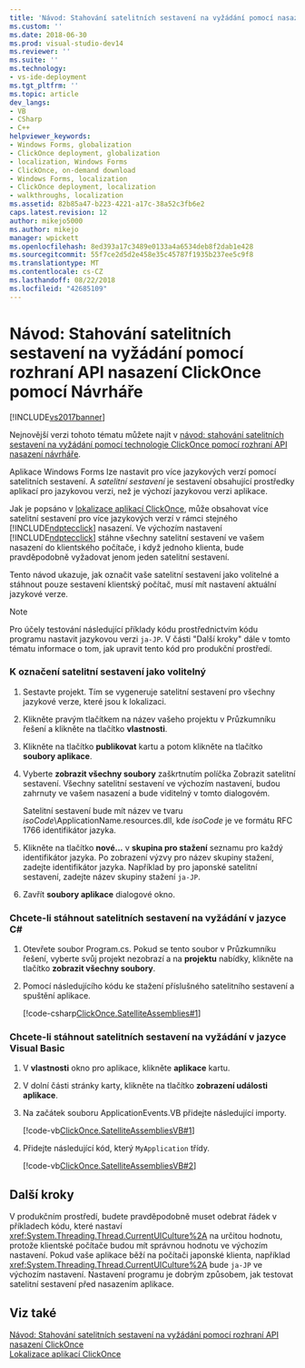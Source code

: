 ```yaml
---
title: 'Návod: Stahování satelitních sestavení na vyžádání pomocí nasazení ClickOnce pomocí návrháře rozhraní API | Dokumentace Microsoftu'
ms.custom: ''
ms.date: 2018-06-30
ms.prod: visual-studio-dev14
ms.reviewer: ''
ms.suite: ''
ms.technology:
- vs-ide-deployment
ms.tgt_pltfrm: ''
ms.topic: article
dev_langs:
- VB
- CSharp
- C++
helpviewer_keywords:
- Windows Forms, globalization
- ClickOnce deployment, globalization
- localization, Windows Forms
- ClickOnce, on-demand download
- Windows Forms, localization
- ClickOnce deployment, localization
- walkthroughs, localization
ms.assetid: 82b85a47-b223-4221-a17c-38a52c3fb6e2
caps.latest.revision: 12
author: mikejo5000
ms.author: mikejo
manager: wpickett
ms.openlocfilehash: 8ed393a17c3489e0133a4a6534deb8f2dab1e428
ms.sourcegitcommit: 55f7ce2d5d2e458e35c45787f1935b237ee5c9f8
ms.translationtype: MT
ms.contentlocale: cs-CZ
ms.lasthandoff: 08/22/2018
ms.locfileid: "42685109"
---
```

# <a name="walkthrough-downloading-satellite-assemblies-on-demand-with-the-clickonce-deployment-api-using-the-designer"></a>Návod: Stahování satelitních sestavení na vyžádání pomocí rozhraní API nasazení ClickOnce pomocí Návrháře
[!INCLUDE[vs2017banner](../includes/vs2017banner.md)]

Nejnovější verzi tohoto tématu můžete najít v [návod: stahování satelitních sestavení na vyžádání pomocí technologie ClickOnce pomocí rozhraní API nasazení návrháře](https://docs.microsoft.com/visualstudio/deployment/walkthrough-downloading-satellite-assemblies-on-demand-with-the-clickonce-deployment-api-using-the-designer).  
  
Aplikace Windows Forms lze nastavit pro více jazykových verzí pomocí satelitních sestavení. A *satelitní sestavení* je sestavení obsahující prostředky aplikací pro jazykovou verzi, než je výchozí jazykovou verzi aplikace.  
  
 Jak je popsáno v [lokalizace aplikací ClickOnce](../deployment/localizing-clickonce-applications.md), může obsahovat více satelitní sestavení pro více jazykových verzí v rámci stejného [!INCLUDE[ndptecclick](../includes/ndptecclick-md.md)] nasazení. Ve výchozím nastavení [!INCLUDE[ndptecclick](../includes/ndptecclick-md.md)] stáhne všechny satelitní sestavení ve vašem nasazení do klientského počítače, i když jednoho klienta, bude pravděpodobně vyžadovat jenom jeden satelitní sestavení.  
  
 Tento návod ukazuje, jak označit vaše satelitní sestavení jako volitelné a stáhnout pouze sestavení klientský počítač, musí mít nastavení aktuální jazykové verze.  
  
> [!NOTE]
>  Pro účely testování následující příklady kódu prostřednictvím kódu programu nastavit jazykovou verzi `ja-JP`. V části "Další kroky" dále v tomto tématu informace o tom, jak upravit tento kód pro produkční prostředí.  
  
### <a name="to-mark-satellite-assemblies-as-optional"></a>K označení satelitní sestavení jako volitelný  
  
1.  Sestavte projekt. Tím se vygeneruje satelitní sestavení pro všechny jazykové verze, které jsou k lokalizaci.  
  
2.  Klikněte pravým tlačítkem na název vašeho projektu v Průzkumníku řešení a klikněte na tlačítko **vlastnosti**.  
  
3.  Klikněte na tlačítko **publikovat** kartu a potom klikněte na tlačítko **soubory aplikace**.  
  
4.  Vyberte **zobrazit všechny soubory** zaškrtnutím políčka Zobrazit satelitní sestavení. Všechny satelitní sestavení ve výchozím nastavení, budou zahrnuty ve vašem nasazení a bude viditelný v tomto dialogovém.  
  
     Satelitní sestavení bude mít název ve tvaru *isoCode*\ApplicationName.resources.dll, kde *isoCode* je ve formátu RFC 1766 identifikátor jazyka.  
  
5.  Klikněte na tlačítko **nové...**  v **skupina pro stažení** seznamu pro každý identifikátor jazyka. Po zobrazení výzvy pro název skupiny stažení, zadejte identifikátor jazyka. Například by pro japonské satelitní sestavení, zadejte název skupiny stažení `ja-JP`.  
  
6.  Zavřít **soubory aplikace** dialogové okno.  
  
### <a name="to-download-satellite-assemblies-on-demand-in-c"></a>Chcete-li stáhnout satelitních sestavení na vyžádání v jazyce C#  
  
1.  Otevřete soubor Program.cs. Pokud se tento soubor v Průzkumníku řešení, vyberte svůj projekt nezobrazí a na **projektu** nabídky, klikněte na tlačítko **zobrazit všechny soubory**.  
  
2.  Pomocí následujícího kódu ke stažení příslušného satelitního sestavení a spuštění aplikace.  
  
     [!code-csharp[ClickOnce.SatelliteAssemblies#1](../snippets/csharp/VS_Snippets_Winforms/ClickOnce.SatelliteAssemblies/CS/Program.cs#1)]  
  
### <a name="to-download-satellite-assemblies-on-demand-in-visual-basic"></a>Chcete-li stáhnout satelitních sestavení na vyžádání v jazyce Visual Basic  
  
1.  V **vlastnosti** okno pro aplikace, klikněte **aplikace** kartu.  
  
2.  V dolní části stránky karty, klikněte na tlačítko **zobrazení události aplikace**.  
  
3.  Na začátek souboru ApplicationEvents.VB přidejte následující importy.  
  
     [!code-vb[ClickOnce.SatelliteAssembliesVB#1](../snippets/visualbasic/VS_Snippets_Winforms/ClickOnce.SatelliteAssembliesVB/VB/ApplicationEvents.vb#1)]  
  
4.  Přidejte následující kód, který `MyApplication` třídy.  
  
     [!code-vb[ClickOnce.SatelliteAssembliesVB#2](../snippets/visualbasic/VS_Snippets_Winforms/ClickOnce.SatelliteAssembliesVB/VB/ApplicationEvents.vb#2)]  
  
## <a name="next-steps"></a>Další kroky  
 V produkčním prostředí, budete pravděpodobně muset odebrat řádek v příkladech kódu, které nastaví <xref:System.Threading.Thread.CurrentUICulture%2A> na určitou hodnotu, protože klientské počítače budou mít správnou hodnotu ve výchozím nastavení. Pokud vaše aplikace běží na počítači japonské klienta, například <xref:System.Threading.Thread.CurrentUICulture%2A> bude `ja-JP` ve výchozím nastavení. Nastavení programu je dobrým způsobem, jak testovat satelitní sestavení před nasazením aplikace.  
  
## <a name="see-also"></a>Viz také  
 [Návod: Stahování satelitních sestavení na vyžádání pomocí rozhraní API nasazení ClickOnce](../deployment/walkthrough-downloading-satellite-assemblies-on-demand-with-the-clickonce-deployment-api.md)   
 [Lokalizace aplikací ClickOnce](../deployment/localizing-clickonce-applications.md)



